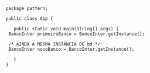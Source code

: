        package pattern;

       public class App {

	      public static void main(String[] args) {
        BancoInter primeiroBanco = BancoInter.getInstance();
        
        /* AINDA A MESMA INSTÂNCIA DE bd */
        BancoInter novoBanco = BancoInter.getInstance();

	      }
       }
